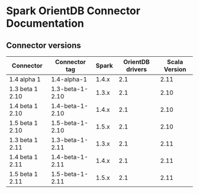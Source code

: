 # Spark OrientDB Connector Documentation

## Connector versions


| Connector       | Connector tag     | Spark     | OrientDB drivers      | Scala Version |
| --------------- | ----------------- | --------- | --------------------- | ------------- |
| 1.4 alpha 1     | 1.4-alpha-1       | 1.4.x     | 2.1                   | 2.11          |
| 1.3 beta 1 2.10 | 1.3-beta-1-2.10   | 1.3.x     | 2.1                   | 2.10          |
| 1.4 beta 1 2.10 | 1.4-beta-1-2.10   | 1.4.x     | 2.1                   | 2.10          |
| 1.5 beta 1 2.10 | 1.5-beta-1-2.10   | 1.5.x     | 2.1                   | 2.10          |
| 1.3 beta 1 2.11 | 1.3-beta-1-2.11   | 1.3.x     | 2.1                   | 2.11          |
| 1.4 beta 1 2.11 | 1.4-beta-1-2.11   | 1.4.x     | 2.1                   | 2.11          |
| 1.5 beta 1 2.11 | 1.5-beta-1-2.11   | 1.5.x     | 2.1                   | 2.11          |
